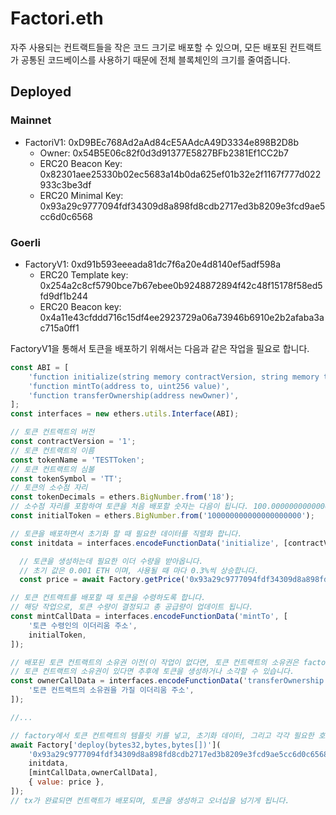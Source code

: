 # Factori.eth

자주 사용되는 컨트랙트들을 작은 코드 크기로 배포할 수 있으며, 모든 배포된 컨트랙트가 공통된 코드베이스를 사용하기 때문에 전체 블록체인의 크기를 줄여줍니다.

## Deployed

### Mainnet
* FactoriV1: 0xD9BEc768Ad2aAd84cE5AAdcA49D3334e898B2D8b
    - Owner: 0x54B5E06c82f0d3d91377E5827BFb2381Ef1CC2b7
    - ERC20 Beacon Key: 0x82301aee25330b02ec5683a14b0da625ef01b32e2f1167f777d022933c3be3df
    - ERC20 Minimal Key: 0x93a29c9777094fdf34309d8a898fd8cdb2717ed3b8209e3fcd9ae5cc6d0c6568

### Goerli
* FactoryV1: 0xd91b593eeeada81dc7f6a20e4d8140ef5adf598a
    - ERC20 Template key: 0x254a2c8cf5790bce7b67ebee0b9248872894f42c48f15178f58ed5fd9df1b244
    - ERC20 Beacon key: 0x4a11e43cfddd716c15df4ee2923729a06a73946b6910e2b2afaba3ac715a0ff1

FactoryV1을 통해서 토큰을 배포하기 위해서는 다음과 같은 작업을 필요로 합니다.

```Javascript
const ABI = [
    'function initialize(string memory contractVersion, string memory tokenName, string memory tokenSymbol, uint8 tokenDecimals)',
    'function mintTo(address to, uint256 value)',
    'function transferOwnership(address newOwner)',
];
const interfaces = new ethers.utils.Interface(ABI);

// 토큰 컨트랙트의 버전
const contractVersion = '1';
// 토큰 컨트랙트의 이름
const tokenName = 'TESTToken';
// 토큰 컨트랙트의 심볼
const tokenSymbol = 'TT';
// 토큰의 소수점 자리
const tokenDecimals = ethers.BigNumber.from('18');
// 소수점 자리를 포함하여 토큰을 처음 배포할 숫자는 다음이 됩니다. 100.000000000000000000
const initialToken = ethers.BigNumber.from('100000000000000000000');

// 토큰을 배포하면서 초기화 할 때 필요한 데이터를 직렬화 합니다.
const initdata = interfaces.encodeFunctionData('initialize', [contractVersion, tokenName, tokenSymbol, tokenDecimals]);

  // 토큰을 생성하는데 필요한 이더 수량을 받아옵니다.
  // 초기 값은 0.001 ETH 이며, 사용될 때 마다 0.3%씩 상승합니다.
  const price = await Factory.getPrice('0x93a29c9777094fdf34309d8a898fd8cdb2717ed3b8209e3fcd9ae5cc6d0c6568');

// 토큰 컨트랙트를 배포할 때 토큰을 수령하도록 합니다.
// 해당 작업으로, 토큰 수량이 결정되고 총 공급량이 업데이트 됩니다.
const mintCallData = interfaces.encodeFunctionData('mintTo', [
    '토큰 수령인의 이더리움 주소',
    initialToken,
]);

// 배포된 토큰 컨트랙트의 소유권 이전(이 작업이 없다면, 토큰 컨트랙트의 소유권은 factory가 가지고 있습니다)
// 토큰 컨트랙트의 소유권이 있다면 추후에 토큰을 생성하거나 소각할 수 있습니다.
const ownerCallData = interfaces.encodeFunctionData('transferOwnership', [
    '토큰 컨트랙트의 소유권을 가질 이더리움 주소',
]);

//...

// factory에서 토큰 컨트랙트의 템플릿 키를 넣고, 초기화 데이터, 그리고 각각 필요한 호출을 배열형태로 넣어줍니다.
await Factory['deploy(bytes32,bytes,bytes[])'](
    '0x93a29c9777094fdf34309d8a898fd8cdb2717ed3b8209e3fcd9ae5cc6d0c6568', 
    initdata, 
    [mintCallData,ownerCallData],
    { value: price },
]);
// tx가 완료되면 컨트랙트가 배포되며, 토큰을 생성하고 오너십을 넘기게 됩니다.
```
